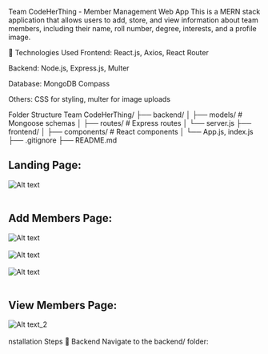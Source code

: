 Team CodeHerThing - Member Management Web App
This is a MERN stack application that allows users to add, store, and view information about team members, including their name, roll number, degree, interests, and a profile image.

🔧 Technologies Used
Frontend: React.js, Axios, React Router

Backend: Node.js, Express.js, Multer

Database: MongoDB Compass

Others: CSS for styling, multer for image uploads

Folder Structure
Team CodeHerThing/
├── backend/
│   ├── models/            # Mongoose schemas
│   ├── routes/            # Express routes
│   └── server.js
├── frontend/
│   ├── components/        # React components
│   └── App.js, index.js
├── .gitignore
├── README.md
## **Landing Page:**
![Alt text](https://github.com/Tahsheen786/Team_CodeHerThing/blob/2592e1d67e8493afe7b231d64cfdb7735f1a43e4/frontend/public/Screenshot%202025-04-30%20230252.png)
<br><br>
## **Add Members Page:**
![Alt text](https://github.com/Tahsheen786/Team_CodeHerThing/blob/2592e1d67e8493afe7b231d64cfdb7735f1a43e4/frontend/public/Screenshot%202025-04-30%20230218.png)
<br><br>
![Alt text](https://github.com/Tahsheen786/Team_CodeHerThing/blob/2592e1d67e8493afe7b231d64cfdb7735f1a43e4/frontend/public/Screenshot%202025-04-30%20230231.png)
<br><br>
![Alt text](https://github.com/Tahsheen786/Team_CodeHerThing/blob/52d81fb7aa1551d26058ecb01d040e269c8260b0/frontend/public/Screenshot%202025-04-30%20225959.png)
<br><br>

## **View Members Page:** 
![Alt text_2](https://github.com/Tahsheen786/Team_CodeHerThing/blob/6d457578a6e8949c754501a6a962cd7700ce583f/frontend/public/Screenshot%202025-04-30%20230129.png)
<br><br>
nstallation Steps
🔹 Backend
Navigate to the backend/ folder:

